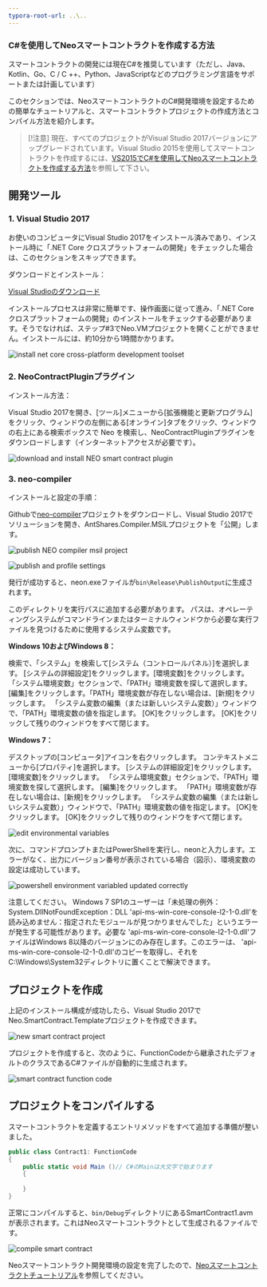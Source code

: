 ```yaml
---
typora-root-url: ..\..
---
```


### C#を使用してNeoスマートコントラクトを作成する方法

スマートコントラクトの開発には現在C#を推奨しています（ただし、Java、Kotlin、Go、C / C ++、Python、JavaScriptなどのプログラミング言語をサポートまたは計画しています）

このセクションでは、NeoスマートコントラクトのC#開発環境を設定するための簡単なチュートリアルと、スマートコントラクトプロジェクトの作成方法とコンパイル方法を紹介します。

   > [!注意]
   > 現在、すべてのプロジェクトがVisual Studio 2017バージョンにアップグレードされています。Visual Studio 2015を使用してスマートコントラクトを作成するには、[VS2015でC#を使用してNeoスマートコントラクトを作成する方法](getting-started-2015.md)を参照して下さい。

## 開発ツール

### 1. Visual Studio 2017

お使いのコンピュータにVisual Studio 2017をインストール済みであり、インストール時に「.NET Core クロスプラットフォームの開発」をチェックした場合は、このセクションをスキップできます。

ダウンロードとインストール：

[Visual Studioのダウンロード](https://www.visualstudio.com/products/visual-studio-community-vs)

インストールプロセスは非常に簡単です、操作画面に従って進み、「.NET Core クロスプラットフォームの開発」のインストールをチェックする必要があります。そうでなければ、ステップ#3でNeo.VMプロジェクトを開くことができません。インストールには、約10分から1時間かかります。

![install net core cross-platform development toolset](assets/install_core_cross_platform_development_toolset.png)

### 2. NeoContractPluginプラグイン

インストール方法：

Visual Studio 2017を開き、[ツール]メニューから[拡張機能と更新プログラム]をクリック、ウィンドウの左側にある[オンライン]タブをクリック、ウィンドウの右上にある検索ボックスで Neo を検索し、NeoContractPluginプラグインをダウンロードします（インターネットアクセスが必要です）。

![download and install NEO smart contract plugin](assets/download_and_install_smart_contract_plugin.png)

### 3. neo-compiler

インストールと設定の手順：

Githubで[neo-compiler](https://github.com/neo-project/neo-compiler)プロジェクトをダウンロードし、Visual Studio 2017でソリューションを開き、AntShares.Compiler.MSILプロジェクトを「公開」します。

![publish NEO compiler msil project](assets/publish_neo_compiler_msil_project.png)

![publish and profile settings](assets/publish_and_profile_settings.png)


発行が成功すると、neon.exeファイルが`bin\Release\PublishOutput`に生成されます。

このディレクトリを実行パスに追加する必要があります。 パスは、オペレーティングシステムがコマンドラインまたはターミナルウィンドウから必要な実行ファイルを見つけるために使用するシステム変数です。

**Windows 10およびWindows 8：**

  検索で、「システム」を検索して[システム（コントロールパネル）]を選択します。
  [システムの詳細設定]をクリックします。[環境変数]をクリックします。 
  「システム環境変数」セクションで、「PATH」環境変数を探して選択します。 [編集]をクリックします。「PATH」環境変数が存在しない場合は、[新規]をクリックします。 
  「システム変数の編集（または新しいシステム変数）」ウィンドウで、「PATH」環境変数の値を指定します。 [OK]をクリックします。 [OK]をクリックして残りのウィンドウをすべて閉じます。

**Windows 7：**

  デスクトップの[コンピュータ]アイコンを右クリックします。
  コンテキストメニューから[プロパティ]を選択します。 
  [システムの詳細設定]をクリックします。[環境変数]をクリックします。 
  「システム環境変数」セクションで、「PATH」環境変数を探して選択します。 [編集]をクリックします。 「PATH」環境変数が存在しない場合は、[新規]をクリックします。 
  「システム変数の編集（または新しいシステム変数）」ウィンドウで、「PATH」環境変数の値を指定します。 [OK]をクリックします。 [OK]をクリックして残りのウィンドウをすべて閉じます。

![edit environmental variables](assets/edit_environmental_variables.png)

次に、コマンドプロンプトまたはPowerShellを実行し、neonと入力します。エラーがなく、出力にバージョン番号が表示されている場合（図示）、環境変数の設定は成功しています。

![powershell environment variabled updated correctly](assets/powershell_enviornment_variabled_updated_correctly.png)


注意してください。 Windows 7 SP1のユーザーは「未処理の例外：System.DllNotFoundException：DLL 'api-ms-win-core-console-l2-1-0.dll'を読み込めません：指定されたモジュールが見つかりませんでした」というエラーが発生する可能性があります。必要な 'api-ms-win-core-console-l2-1-0.dll'ファイルはWindows 8以降のバージョンにのみ存在します。このエラーは、 'api-ms-win-core-console-l2-1-0.dll'のコピーを取得し、それをC:\Windows\System32ディレクトリに置くことで解決できます。

## プロジェクトを作成

上記のインストール構成が成功したら、Visual Studio 2017でNeo.SmartContract.Templateプロジェクトを作成できます。

![new smart contract project](assets/new_smart_contract_project.png)

プロジェクトを作成すると、次のように、FunctionCodeから継承されたデフォルトのクラスであるC#ファイルが自動的に生成されます。

![smart contract function code](assets/smart_contract_function_code.png)

## プロジェクトをコンパイルする

スマートコントラクトを定義するエントリメソッドをすべて追加する準備が整いました。

```c#
public class Contract1: FunctionCode
{
    public static void Main ()// C#のMainは大文字で始まります
    {
        
    }
}
```

正常にコンパイルすると、`bin/Debug`ディレクトリにあるSmartContract1.avmが表示されます。これはNeoスマートコントラクトとして生成されるファイルです。

![compile smart contract](assets/compile_smart_contract.png)

Neoスマートコントラクト開発環境の設定を完了したので、[Neoスマートコントラクトチュートリアル](tutorial.md)を参照してください。

